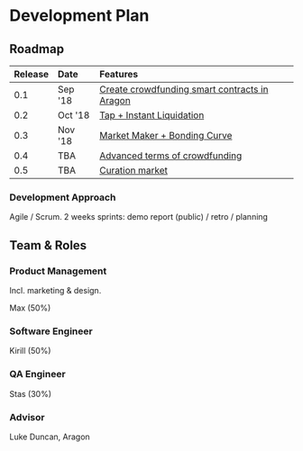 # Development Plan

## Roadmap

| Release | Date | Features |
| :--- | :--- | :--- |
| 0.1 | Sep '18 | [Create crowdfunding smart contracts in Aragon](https://4ire-labs.gitbook.io/apiary/development-plan/0-1) |
| 0.2 | Oct '18 | [Tap + Instant Liquidation](https://4ire-labs.gitbook.io/apiary/development-plan/0-2) |
| 0.3 | Nov '18 | [Market Maker + Bonding Curve](https://4ire-labs.gitbook.io/apiary/development-plan/0-3) |
| 0.4 | TBA | [Advanced terms of crowdfunding](https://4ire-labs.gitbook.io/apiary/development-plan/0-4) |
| 0.5 | TBA | [Curation market](https://4ire-labs.gitbook.io/apiary/development-plan/0-5) |

### Development Approach

Agile / Scrum. 2 weeks sprints: demo report \(public\) / retro / planning

## Team & Roles

### Product Management

Incl. marketing & design.

Max \(50%\)

### Software Engineer

Kirill \(50%\)

### QA Engineer

Stas \(30%\)

### Advisor

Luke Duncan, Aragon

